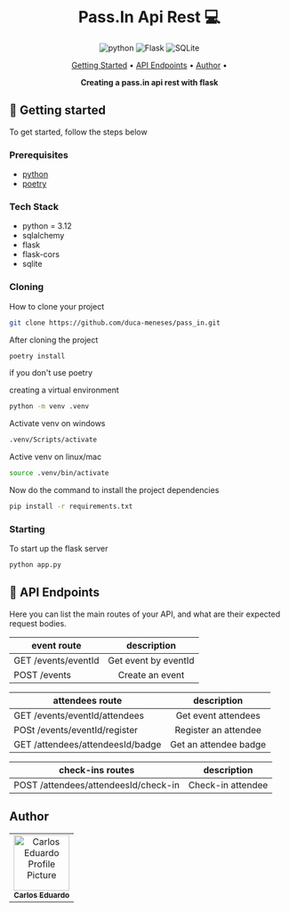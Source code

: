 <h1 align="center" style="font-weight: bold;">Pass.In Api Rest 💻</h1>

<div align="center">

![python][PYTHON__BADGE]
![Flask](https://img.shields.io/badge/flask-%23000.svg?style=for-the-badge&logo=flask&logoColor=white)
	![SQLite](https://img.shields.io/badge/SQLite-000?style=for-the-badge&logo=sqlite&logoColor=07405E)

</div>

<p align="center">
 <a href="#started">Getting Started</a> •
 <a href="#routes">API Endpoints</a> •
 <a href="#author">Author</a> •
</p>

<p align="center">
  <b>Creating a pass.in api rest with flask</b>
</p>

<h2 id="started">🚀 Getting started</h2>

To get started, follow the steps below

<h3>Prerequisites</h3>

- [python](https://pyhton.org)
- [poetry](https://https://python-poetry.org/docs/)

<h3> Tech Stack </h3>

- python = 3.12
- sqlalchemy
- flask
- flask-cors
- sqlite

<h3>Cloning</h3>

How to clone your project

```bash
git clone https://github.com/duca-meneses/pass_in.git
```

After cloning the project

```bash
poetry install
```

if you don't use poetry

creating a virtual environment

```bash
python -m venv .venv
```

Activate venv on windows

```bash
.venv/Scripts/activate
```

Active venv on linux/mac

```bash
source .venv/bin/activate
```

Now do the command to install the project dependencies

```bash
pip install -r requirements.txt
```

<h3>Starting</h3>

To start up the flask server

```bash
python app.py
```

<h2 id="routes">📍 API Endpoints</h2>

Here you can list the main routes of your API, and what are their expected request bodies.

| event route             |     description                |
| ----------------------- | :---------------------------:  |
| GET /events/eventId     |   Get event by eventId         |
| POST /events            |    Create an event             |

| attendees route               |     description          |
| ---------------------------   | :----------------------: |
| GET /events/eventId/attendees | Get event attendees      |
| POSt /events/eventId/register | Register an attendee     |
| GET /attendees/attendeesId/badge | Get an attendee badge |

| check-ins routes |                description            |
| ---------------  | :-----------------------------------: |
| POST /attendees/attendeesId/check-in | Check-in attendee |

<h2 id="author">Author</h2>

<table
  >
  <tr>
    <td align="center">
      <a href="#">
        <img src="https://avatars.githubusercontent.com/u/53846394?v=4" width="100px;" alt="Carlos Eduardo Profile Picture"/><br>
        <sub>
          <b>Carlos Eduardo</b>
        </sub>
      </a>
    </td>
  </tr>
</table>


[PYTHON__BADGE]: https://img.shields.io/badge/python-3670A0?style=for-the-badge&logo=python&logoColor=ffdd54

